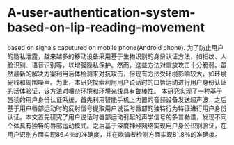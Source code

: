 # A-user-authentication-system-based-on-lip-reading-movement
based on signals caputured on mobile phone(Android phone).
为了防止用户的隐私泄露，越来越多的移动设备采用基于生物识别的身份认证方法，如指纹、人脸识别、语音识别等，以增强隐私保护。然而，这些方法对重放攻击十分脆弱。虽然最新的解决方案利用活体检测来对抗攻击，但现有方法受环境影响较大，如环境光线和周围噪声。为此，本研究探索利用用户说话时的口唇运动进行用户身份认证的活体验证，该方法对嘈杂环境和环境光线具有鲁棒性。
本研究实现了一种基于唇读的用户身份认证系统，首先利用智能手机上内置的音频设备发送超声波，之后基于用户唇部运动时的反射信号提取用户说话时唇部的独特行为特征进行用户身份认证。本文首先研究了用户说话时唇部运动引起的声学信号的多普勒谱，发现不同个体具有独特的唇部运动模式。之后基于深度神经网络实现用户身份识别验证，在用户识别方面实现86.4％的准确度，并在欺骗者检测方面实现81.8％的准确度。
